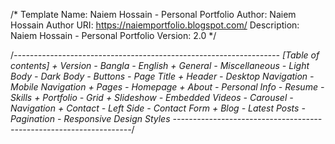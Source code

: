 /*
Template Name: Naiem Hossain - Personal Portfolio
Author: Naiem Hossain
Author URI: https://naiemportfolio.blogspot.com/
Description: Naiem Hossain - Personal Portfolio
Version: 2.0
*/

/*------------------------------------------------------------------
[Table of contents]
	+ Version
	    - Bangla
		- English
	+ General
	    - Miscellaneous
		- Light Body
		- Dark Body
		- Buttons
		- Page Title
	+ Header
		- Desktop Navigation
		- Mobile Navigation
	+ Pages
		- Homepage
		+ About
		    - Personal Info
			- Resume
			- Skills
		+ Portfolio
		    - Grid
		    + Slideshow
                - Embedded Videos
                - Carousel
                - Navigation
        + Contact
            - Left Side
            - Contact Form
		+ Blog
            - Latest Posts
            - Pagination
	- Responsive Design Styles
-------------------------------------------------------------------*/